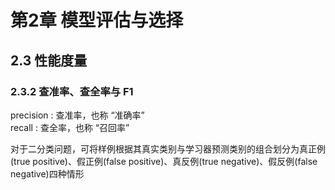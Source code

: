 # 第2章 模型评估与选择

## 2.3 性能度量

### 2.3.2 查准率、查全率与 F1

precision : 查准率，也称 “准确率”  
recall : 查全率，也称 “召回率”  

对于二分类问题，可将样例根据其真实类别与学习器预测类别的组合划分为真正例(true positive)、假正例(false positive)、真反例(true negative)、假反例(false negative)四种情形